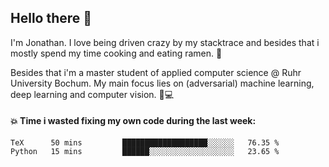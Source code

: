 ## Hello there 👋

I'm Jonathan. I love being driven crazy by my stacktrace and besides that i mostly spend my time cooking and eating ramen. 🍜

Besides that i'm a master student of applied computer science @ Ruhr University Bochum. 
My main focus lies on (adversarial) machine learning, deep learning and computer vision. 🔬💻

#### 💥 Time i wasted fixing my own code during the last week:

<!--START_SECTION:waka-->

```text
TeX      50 mins         ███████████████████░░░░░░   76.35 %
Python   15 mins         ██████░░░░░░░░░░░░░░░░░░░   23.65 %
```

<!--END_SECTION:waka-->
